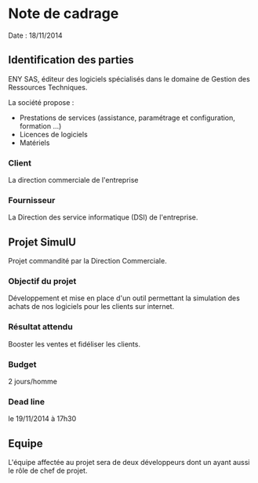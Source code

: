 # Note de cadrage

Date : 18/11/2014

## Identification des parties

ENY SAS, éditeur des logiciels spécialisés dans le domaine de Gestion des Ressources Techniques.

La société propose :

 * Prestations de services (assistance, paramétrage et configuration, formation …)
 * Licences de logiciels 
 * Matériels

### Client

La direction commerciale de l'entreprise

### Fournisseur

La Direction des service informatique (DSI) de l'entreprise.

## Projet SimulU

Projet commandité par la Direction Commerciale.

### Objectif du projet

Développement et mise en place d'un outil permettant la simulation des achats de nos logiciels pour les clients sur internet. 

### Résultat attendu

Booster les ventes et fidéliser les clients.

### Budget

2 jours/homme

### Dead line

le 19/11/2014 à 17h30

## Equipe

L'équipe affectée au projet sera de deux développeurs dont un ayant aussi le rôle de chef de projet.



